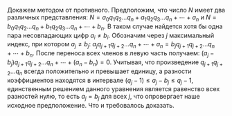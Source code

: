 Докажем методом от противного. Предположим, что число $N$ имеет два различных представления: $N=a_0q_1q_2\ldots q_n+a_1q_2q_3\ldots q_n+\cdots+a_n$ и $N=b_0q_1q_2\ldots q_n+b_1q_2q_3\ldots q_n+\cdots+b_n$. В таком случае найдется хотя бы одна пара несовпадающих цифр $a_i\neq b_i$. Обозначим через $j$ максимальный индекс, при котором $a_j\neq b_j$: $a_jq_{j+1}q_{j+2}\ldots q_n+\cdots+a_n=b_jq_{j+1}q_{j+2}\ldots q_n+\cdots+b_n$. После переноса всех членов в левую часть получаем: $(a_j-b_j)q_{j+1}q_{j+2}\ldots q_n+\cdots+(a_n-b_n)=0$. Учитывая, что произведение $q_{j+1}q_{j+2}\ldots q_n$ всегда положительно и превышает единицу, а разности коэффициентов находятся в интервале $(q_j-1)\leq a_j-b_j\leq q_j-1$, единственным решением данного уравнения является равенство всех разностей нулю, то есть $a_j=b_j$ для всех $j$, что опровергает наше исходное предположение. Что и требовалось доказать.